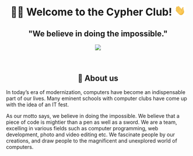 <h1 align="center"> 👨‍🎓 Welcome to the Cypher Club! <img src="https://raw.githubusercontent.com/ABSphreak/ABSphreak/master/gifs/Hi.gif" width="30px"></h1>

<h2 align="center">"We believe in doing the impossible."</h2>
<p align="center">
    <img src="https://cdn.discordapp.com/attachments/851069779355369482/1009517256839016488/cypher-01.png"/>
</p>

<br>

<h2 align="center"> 📜 About us </h2>

In today’s era of modernization, computers have become an indispensable part of our lives. Many eminent schools with computer clubs have come up with the idea of an IT fest.

As our motto says, we believe in doing the impossible. We believe that a piece of code is mightier than a pen as well as a sword. We are a team, excelling in various fields such as computer programming, web development, photo and video editing etc. We fascinate people by our creations, and draw people to the magnificent and unexplored world of computers.
